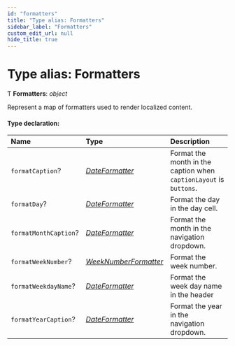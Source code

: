 ```yaml
---
id: "formatters"
title: "Type alias: Formatters"
sidebar_label: "Formatters"
custom_edit_url: null
hide_title: true
---
```


# Type alias: Formatters

Ƭ **Formatters**: *object*

Represent a map of formatters used to render localized content.

#### Type declaration:

Name | Type | Description |
:------ | :------ | :------ |
`formatCaption`? | [*DateFormatter*](dateformatter.md) | Format the month in the caption when `captionLayout` is `buttons`.   |
`formatDay`? | [*DateFormatter*](dateformatter.md) | Format the day in the day cell.   |
`formatMonthCaption`? | [*DateFormatter*](dateformatter.md) | Format the month in the navigation dropdown.   |
`formatWeekNumber`? | [*WeekNumberFormatter*](weeknumberformatter.md) | Format the week number.   |
`formatWeekdayName`? | [*DateFormatter*](dateformatter.md) | Format the week day name in the header   |
`formatYearCaption`? | [*DateFormatter*](dateformatter.md) | Format the year in the navigation dropdown.   |
